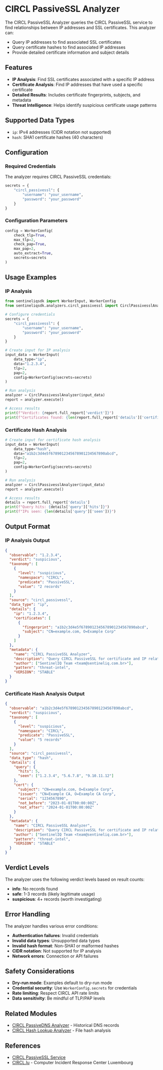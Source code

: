# CIRCL PassiveSSL Analyzer

The CIRCL PassiveSSL Analyzer queries the CIRCL PassiveSSL service to find relationships between IP addresses and SSL certificates. This analyzer can:

- Query IP addresses to find associated SSL certificates
- Query certificate hashes to find associated IP addresses
- Provide detailed certificate information and subject details

## Features

- **IP Analysis**: Find SSL certificates associated with a specific IP address
- **Certificate Analysis**: Find IP addresses that have used a specific certificate
- **Detailed Results**: Includes certificate fingerprints, subjects, and metadata
- **Threat Intelligence**: Helps identify suspicious certificate usage patterns

## Supported Data Types

- `ip`: IPv4 addresses (CIDR notation not supported)
- `hash`: SHA1 certificate hashes (40 characters)

## Configuration

### Required Credentials

The analyzer requires CIRCL PassiveSSL credentials:

```python
secrets = {
    "circl_passivessl": {
        "username": "your_username",
        "password": "your_password"
    }
}
```

### Configuration Parameters

```python
config = WorkerConfig(
    check_tlp=True,
    max_tlp=2,
    check_pap=True,
    max_pap=2,
    auto_extract=True,
    secrets=secrets
)
```

## Usage Examples

### IP Analysis

```python
from sentineliqsdk import WorkerInput, WorkerConfig
from sentineliqsdk.analyzers.circl_passivessl import CirclPassivesslAnalyzer

# Configure credentials
secrets = {
    "circl_passivessl": {
        "username": "your_username",
        "password": "your_password"
    }
}

# Create input for IP analysis
input_data = WorkerInput(
    data_type="ip",
    data="1.2.3.4",
    tlp=2,
    pap=2,
    config=WorkerConfig(secrets=secrets)
)

# Run analysis
analyzer = CirclPassivesslAnalyzer(input_data)
report = analyzer.execute()

# Access results
print(f"Verdict: {report.full_report['verdict']}")
print(f"Certificates found: {len(report.full_report['details']['certificates'])}")
```

### Certificate Hash Analysis

```python
# Create input for certificate hash analysis
input_data = WorkerInput(
    data_type="hash",
    data="a1b2c3d4e5f6789012345678901234567890abcd",
    tlp=2,
    pap=2,
    config=WorkerConfig(secrets=secrets)
)

# Run analysis
analyzer = CirclPassivesslAnalyzer(input_data)
report = analyzer.execute()

# Access results
details = report.full_report['details']
print(f"Query hits: {details['query']['hits']}")
print(f"IPs seen: {len(details['query']['seen'])}")
```

## Output Format

### IP Analysis Output

```json
{
  "observable": "1.2.3.4",
  "verdict": "suspicious",
  "taxonomy": [
    {
      "level": "suspicious",
      "namespace": "CIRCL",
      "predicate": "PassiveSSL",
      "value": "2 records"
    }
  ],
  "source": "circl_passivessl",
  "data_type": "ip",
  "details": {
    "ip": "1.2.3.4",
    "certificates": [
      {
        "fingerprint": "a1b2c3d4e5f6789012345678901234567890abcd",
        "subject": "CN=example.com, O=Example Corp"
      }
    ]
  },
  "metadata": {
    "name": "CIRCL PassiveSSL Analyzer",
    "description": "Query CIRCL PassiveSSL for certificate and IP relationships",
    "author": ["SentinelIQ Team <team@sentineliq.com.br>"],
    "pattern": "threat-intel",
    "VERSION": "STABLE"
  }
}
```

### Certificate Hash Analysis Output

```json
{
  "observable": "a1b2c3d4e5f6789012345678901234567890abcd",
  "verdict": "suspicious",
  "taxonomy": [
    {
      "level": "suspicious",
      "namespace": "CIRCL",
      "predicate": "PassiveSSL",
      "value": "5 records"
    }
  ],
  "source": "circl_passivessl",
  "data_type": "hash",
  "details": {
    "query": {
      "hits": 5,
      "seen": ["1.2.3.4", "5.6.7.8", "9.10.11.12"]
    },
    "cert": {
      "subject": "CN=example.com, O=Example Corp",
      "issuer": "CN=Example CA, O=Example CA Corp",
      "serial": "1234567890",
      "not_before": "2023-01-01T00:00:00Z",
      "not_after": "2024-01-01T00:00:00Z"
    }
  },
  "metadata": {
    "name": "CIRCL PassiveSSL Analyzer",
    "description": "Query CIRCL PassiveSSL for certificate and IP relationships",
    "author": ["SentinelIQ Team <team@sentineliq.com.br>"],
    "pattern": "threat-intel",
    "VERSION": "STABLE"
  }
}
```

## Verdict Levels

The analyzer uses the following verdict levels based on result counts:

- **info**: No records found
- **safe**: 1-3 records (likely legitimate usage)
- **suspicious**: 4+ records (worth investigating)

## Error Handling

The analyzer handles various error conditions:

- **Authentication failures**: Invalid credentials
- **Invalid data types**: Unsupported data types
- **Invalid hash format**: Non-SHA1 or malformed hashes
- **CIDR notation**: Not supported for IP analysis
- **Network errors**: Connection or API failures

## Safety Considerations

- **Dry-run mode**: Examples default to dry-run mode
- **Credential security**: Use `WorkerConfig.secrets` for credentials
- **Rate limiting**: Respect CIRCL API rate limits
- **Data sensitivity**: Be mindful of TLP/PAP levels

## Related Modules

- [CIRCL PassiveDNS Analyzer](../circl_passivedns.md) - Historical DNS records
- [CIRCL Hash Lookup Analyzer](../circl_hashlookup.md) - File hash analysis

## References

- [CIRCL PassiveSSL Service](https://www.circl.lu/services/passive-ssl/)
- [CIRCL.lu](https://www.circl.lu/) - Computer Incident Response Center Luxembourg
